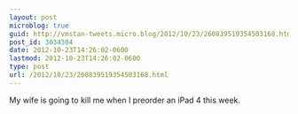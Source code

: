 ```yaml
---
layout: post
microblog: true
guid: http://vmstan-tweets.micro.blog/2012/10/23/260839519354503168.html
post_id: 3034304
date: 2012-10-23T14:26:02-0600
lastmod: 2012-10-23T14:26:02-0600
type: post
url: /2012/10/23/260839519354503168.html
---
```

My wife is going to kill me when I preorder an iPad 4 this week.
